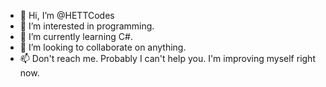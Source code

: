 - 👋 Hi, I’m @HETTCodes
- 👀 I’m interested in programming.
- 🌱 I’m currently learning C#.
- 💞️ I’m looking to collaborate on anything.
- 📫 Don't reach me. Probably I can't help you. I'm improving myself right now.

<!---
HETTCodes/HETTCodes is a ✨ special ✨ repository because its `README.md` (this file) appears on your GitHub profile.
You can click the Preview link to take a look at your changes.
--->
